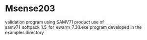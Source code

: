 # Msense203
validation program using SAMV71 product
use of samv71_softpack_1.5_for_ewarm_7.30.exe
program developed in the examples directory
